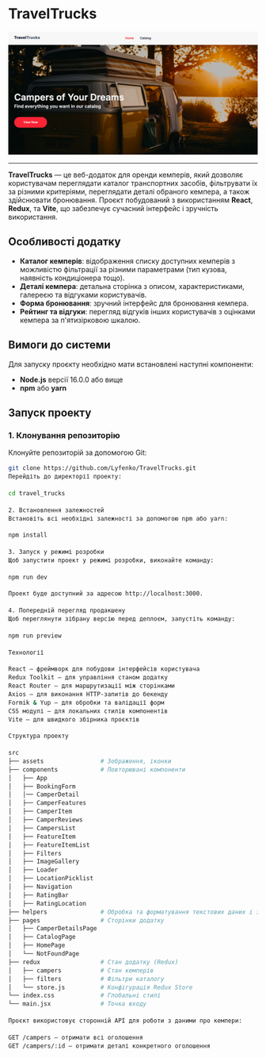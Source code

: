 # TravelTrucks

<!-- </p> -->

<img src="./src/assets/traveltracks.png" width=600>

---

**TravelTrucks** — це веб-додаток для оренди кемперів, який дозволяє користувачам переглядати каталог транспортних засобів, фільтрувати їх за різними критеріями, переглядати деталі обраного кемпера, а також здійснювати бронювання. Проєкт побудований з використанням **React**, **Redux**, та **Vite**, що забезпечує сучасний інтерфейс і зручність використання.

## Особливості додатку

- **Каталог кемперів**: відображення списку доступних кемперів з можливістю фільтрації за різними параметрами (тип кузова, наявність кондиціонера тощо).
- **Деталі кемпера**: детальна сторінка з описом, характеристиками, галереєю та відгуками користувачів.
- **Форма бронювання**: зручний інтерфейс для бронювання кемпера.
- **Рейтинг та відгуки**: перегляд відгуків інших користувачів з оцінками кемпера за п'ятизірковою шкалою.

## Вимоги до системи

Для запуску проєкту необхідно мати встановлені наступні компоненти:

- **Node.js** версії 16.0.0 або вище
- **npm** або **yarn**

## Запуск проекту

### 1. Клонування репозиторію

Клонуйте репозиторій за допомогою Git:

```bash
git clone https://github.com/Lyfenko/TravelTrucks.git
Перейдіть до директорії проекту:

cd travel_trucks

2. Встановлення залежностей
Встановіть всі необхідні залежності за допомогою npm або yarn:

npm install

3. Запуск у режимі розробки
Щоб запустити проект у режимі розробки, виконайте команду:

npm run dev

Проект буде доступний за адресою http://localhost:3000.

4. Попередній перегляд продакшену
Щоб переглянути зібрану версію перед деплоєм, запустіть команду:

npm run preview

Технології

React — фреймворк для побудови інтерфейсів користувача
Redux Toolkit — для управління станом додатку
React Router — для маршрутизації між сторінками
Axios — для виконання HTTP-запитів до бекенду
Formik & Yup — для обробки та валідації форм
CSS модулі — для локальних стилів компонентів
Vite — для швидкого збірника проєктів

Структура проекту

src
├── assets                # Зображення, іконки
├── components            # Повторювані компоненти
│   ├── App
│   ├── BookingForm
│   │── CamperDetail
│   ├── CamperFeatures
│   ├── CamperItem
│   ├── CamperReviews
│   ├── CampersList
│   ├── FeatureItem
│   ├── FeatureItemList
│   ├── Filters
│   ├── ImageGallery
│   ├── Loader
│   ├── LocationPicklist
│   ├── Navigation
│   ├── RatingBar
│   ├── RatingLocation
├── helpers               # Обробка та форматування текстових даних і запитів для фільтрації
├── pages                 # Сторінки додатку
│   ├── CamperDetailsPage
│   ├── CatalogPage
│   ├── HomePage
│   └── NotFoundPage
├── redux                 # Стан додатку (Redux)
│   ├── campers           # Стан кемперів
│   ├── filters           # Фільтри каталогу
│   └── store.js          # Конфігурація Redux Store
└── index.css             # Глобальні стилі
└── main.jsx              # Точка входу

Проєкт використовує сторонній API для роботи з даними про кемпери:

GET /campers — отримати всі оголошення
GET /campers/:id — отримати деталі конкретного оголошення